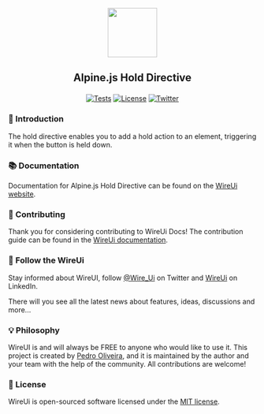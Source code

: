 <p align="center"><img src="https://wireui.dev/wireui/wireui-circle.png" height="100"></p>

<h2><p align="center">Alpine.js Hold Directive</p></h2>

<p align="center">
<a href="https://github.com/wireui/alpinejs-hold-directive/actions"><img src="https://github.com/wireui/alpinejs-hold-directive/actions/workflows/test.yml/badge.svg" alt="Tests"></a>
<a href="license.md"><img src="https://img.shields.io/github/license/wireui/alpinejs-hold-directive" alt="License" /></a>
<a href="https://x.com/Wire_Ui"><img src="https://img.shields.io/twitter/url?url=https://x.com/Wire_Ui" alt="Twitter"></a>
</p>

### 🚀 Introduction

The hold directive enables you to add a hold action to an element, triggering it when the button is held down.

### 📚 Documentation

Documentation for Alpine.js Hold Directive can be found on the [WireUi website](https://wireui.dev/packages/alpinejs-hold-directive).

### 🔧 Contributing

Thank you for considering contributing to WireUi Docs! The contribution guide can be found in the [WireUi documentation](https://wireui.dev/customize/contribution-guide).

### 📣 Follow the WireUi

Stay informed about WireUI, follow [@Wire_Ui](https://x.com/Wire_Ui) on Twitter and [WireUi](https://www.linkedin.com/company/wireui) on LinkedIn.

There will you see all the latest news about features, ideas, discussions and more...

### 💡 Philosophy

WireUI is and will always be FREE to anyone who would like to use it. This project is created by [Pedro Oliveira](https://github.com/PH7-Jack), and it is maintained by the author and your team with the help of the community. All contributions are welcome!

### 📝 License

WireUi is open-sourced software licensed under the [MIT license](license.md).
